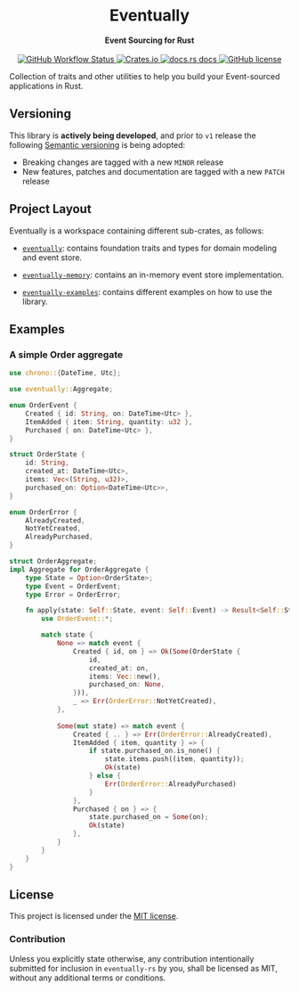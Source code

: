 <h1 align="center">Eventually</h1>
<div align="center">
    <strong>
        Event Sourcing for Rust
    </strong>
</div>

<br />

<div align="center">
    <!-- Testing pipeline -->
    <a href="https://github.com/ar3s3ru/eventually-rs/actions?query=workflow%3A%22Rust+%28stable%29%22">
        <img alt="GitHub Workflow Status"
        src="https://img.shields.io/github/workflow/status/ar3s3ru/eventually-rs/Rust%20(stable)?style=flat-square">
    </a>
    <!-- Crates.io -->
    <a href="https://crates.io/crates/eventually">
        <img alt="Crates.io"
        src="https://img.shields.io/crates/v/eventually?style=flat-square">
    </a>
    <!-- Docs.rs -->
    <a href="https://docs.rs/eventually">
        <img alt="docs.rs docs"
        src="https://img.shields.io/badge/docs-latest-blue.svg?style=flat-square" />
    </a>
    <!-- License -->
    <a href="https://github.com/ar3s3ru/eventually-rs/blob/master/LICENSE">
        <img alt="GitHub license"
        src="https://img.shields.io/github/license/ar3s3ru/eventually-rs?style=flat-square">
    </a>
</div>

Collection of traits and other utilities to help you build your Event-sourced applications in Rust.

## Versioning

This library is **actively being developed**, and prior to `v1` release the following [Semantic versioning]()
is being adopted:

* Breaking changes are tagged with a new `MINOR` release
* New features, patches and documentation are tagged with a new `PATCH` release

## Project Layout

Eventually is a workspace containing different sub-crates, as follows:

* [`eventually`](eventually): contains foundation traits and types for domain modeling
and event store.

* [`eventually-memory`](eventually-memory): contains an in-memory event store implementation.

* [`eventually-examples`](eventually-examples): contains different examples on how to use
the library.

## Examples

### A simple Order aggregate

```rust
use chrono::{DateTime, Utc};

use eventually::Aggregate;

enum OrderEvent {
    Created { id: String, on: DateTime<Utc> },
    ItemAdded { item: String, quantity: u32 },
    Purchased { on: DateTime<Utc> },
}

struct OrderState {
    id: String,
    created_at: DateTime<Utc>,
    items: Vec<(String, u32)>,
    purchased_on: Option<DateTime<Utc>>,
}

enum OrderError {
    AlreadyCreated,
    NotYetCreated,
    AlreadyPurchased,
}

struct OrderAggregate;
impl Aggregate for OrderAggregate {
    type State = Option<OrderState>;
    type Event = OrderEvent;
    type Error = OrderError;

    fn apply(state: Self::State, event: Self::Event) -> Result<Self::State, Self::Error> {
        use OrderEvent::*;

        match state {
            None => match event {
                Created { id, on } => Ok(Some(OrderState {
                    id,
                    created_at: on,
                    items: Vec::new(),
                    purchased_on: None,
                })),
                _ => Err(OrderError::NotYetCreated),
            },
            
            Some(mut state) => match event {
                Created { .. } => Err(OrderError::AlreadyCreated),
                ItemAdded { item, quantity } => {
                    if state.purchased_on.is_none() {
                        state.items.push((item, quantity));
                        Ok(state)
                    } else {
                        Err(OrderError::AlreadyPurchased)
                    }
                },
                Purchased { on } => {
                    state.purchased_on = Some(on);
                    Ok(state)
                },
            }
        }
    }
}
```

## License

This project is licensed under the [MIT license](LICENSE).

### Contribution

Unless you explicitly state otherwise, any contribution intentionally submitted for inclusion in `eventually-rs` by you, shall be licensed as MIT, without any additional terms or conditions.
